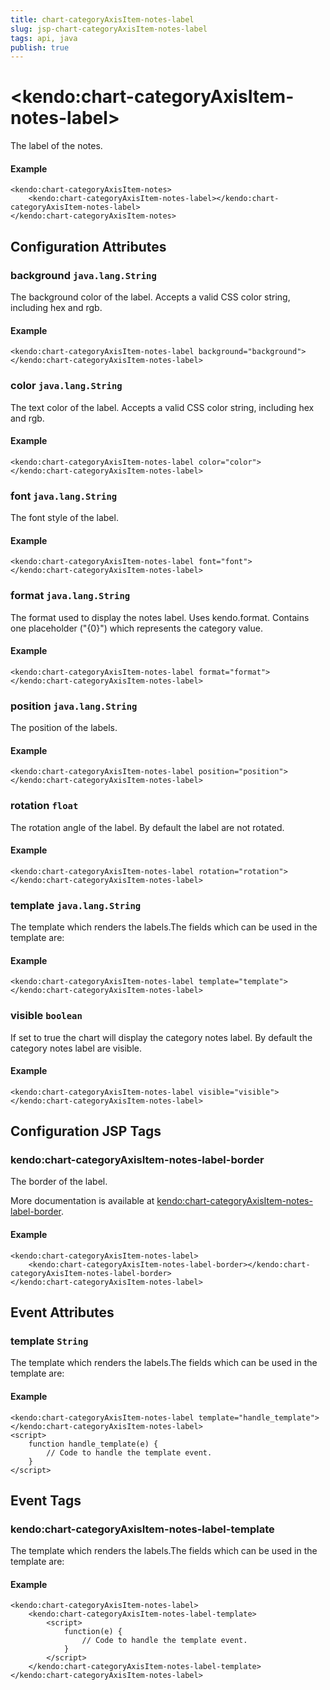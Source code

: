```yaml
---
title: chart-categoryAxisItem-notes-label
slug: jsp-chart-categoryAxisItem-notes-label
tags: api, java
publish: true
---
```


# \<kendo:chart-categoryAxisItem-notes-label\>

The label of the notes.

#### Example
    <kendo:chart-categoryAxisItem-notes>
        <kendo:chart-categoryAxisItem-notes-label></kendo:chart-categoryAxisItem-notes-label>
    </kendo:chart-categoryAxisItem-notes>

## Configuration Attributes

### background `java.lang.String`

The background color of the label. Accepts a valid CSS color string, including hex and rgb.

#### Example
    <kendo:chart-categoryAxisItem-notes-label background="background">
    </kendo:chart-categoryAxisItem-notes-label>

### color `java.lang.String`

The text color of the label. Accepts a valid CSS color string, including hex and rgb.

#### Example
    <kendo:chart-categoryAxisItem-notes-label color="color">
    </kendo:chart-categoryAxisItem-notes-label>

### font `java.lang.String`

The font style of the label.

#### Example
    <kendo:chart-categoryAxisItem-notes-label font="font">
    </kendo:chart-categoryAxisItem-notes-label>

### format `java.lang.String`

The format used to display the notes label. Uses kendo.format. Contains one placeholder ("{0}") which represents the category value.

#### Example
    <kendo:chart-categoryAxisItem-notes-label format="format">
    </kendo:chart-categoryAxisItem-notes-label>

### position `java.lang.String`

The position of the labels.

#### Example
    <kendo:chart-categoryAxisItem-notes-label position="position">
    </kendo:chart-categoryAxisItem-notes-label>

### rotation `float`

The rotation angle of the label. By default the label are not rotated.

#### Example
    <kendo:chart-categoryAxisItem-notes-label rotation="rotation">
    </kendo:chart-categoryAxisItem-notes-label>

### template `java.lang.String`

The template which renders the labels.The fields which can be used in the template are:

#### Example
    <kendo:chart-categoryAxisItem-notes-label template="template">
    </kendo:chart-categoryAxisItem-notes-label>

### visible `boolean`

If set to true the chart will display the category notes label. By default the category notes label are visible.

#### Example
    <kendo:chart-categoryAxisItem-notes-label visible="visible">
    </kendo:chart-categoryAxisItem-notes-label>


##  Configuration JSP Tags

### kendo:chart-categoryAxisItem-notes-label-border

The border of the label.

More documentation is available at [kendo:chart-categoryAxisItem-notes-label-border](chart/categoryaxisitem-notes-label-border).

#### Example

    <kendo:chart-categoryAxisItem-notes-label>
        <kendo:chart-categoryAxisItem-notes-label-border></kendo:chart-categoryAxisItem-notes-label-border>
    </kendo:chart-categoryAxisItem-notes-label>


## Event Attributes

### template `String`

The template which renders the labels.The fields which can be used in the template are:


#### Example
    <kendo:chart-categoryAxisItem-notes-label template="handle_template">
    </kendo:chart-categoryAxisItem-notes-label>
    <script>
        function handle_template(e) {
            // Code to handle the template event.
        }
    </script>

## Event Tags

### kendo:chart-categoryAxisItem-notes-label-template

The template which renders the labels.The fields which can be used in the template are:


#### Example
    <kendo:chart-categoryAxisItem-notes-label>
        <kendo:chart-categoryAxisItem-notes-label-template>
            <script>
                function(e) {
                    // Code to handle the template event.
                }
            </script>
        </kendo:chart-categoryAxisItem-notes-label-template>
    </kendo:chart-categoryAxisItem-notes-label>

 
